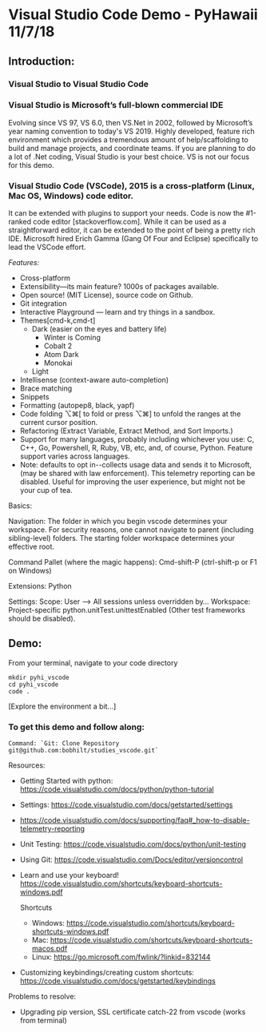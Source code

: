# Visual Studio Code Demo - PyHawaii 11/7/18
## Introduction:  
 
### Visual Studio to Visual Studio Code

### Visual Studio is Microsoft’s full-blown commercial IDE

Evolving since VS 97, VS 6.0, then VS.Net in 2002, followed by Microsoft’s year naming convention to today's VS 2019. Highly developed, feature rich environment which provides a tremendous amount of help/scaffolding to build and manage projects, and coordinate teams.  If you are planning to do a lot of .Net coding, Visual Studio is your best choice.  VS is not our focus for this demo.

### Visual Studio Code (VSCode), 2015 is a cross-platform (Linux, Mac OS, Windows) code editor.

It can be extended with plugins to support your needs.  Code is now the #1-ranked code editor [stackoverflow.com]. While it can be used as a straightforward editor, it can be extended to the point of being a pretty rich IDE.  Microsoft hired Erich Gamma (Gang Of Four and Eclipse) specifically to lead the VSCode effort.

*Features:*
* Cross-platform
* Extensibility—its main feature?  1000s of packages available.
* Open source! (MIT License), source code on Github.
* Git integration
* Interactive Playground — learn and try things in a sandbox.
* Themes[cmd-k,cmd-t]
    * Dark (easier on the eyes and battery life)
        * Winter is Coming
        * Cobalt 2
        * Atom Dark
        * Monokai
    * Light
* Intellisense (context-aware auto-completion)
* Brace matching
* Snippets
* Formatting (autopep8, black, yapf)
* Code folding  ⌥⌘[ to fold or press ⌥⌘] to unfold the ranges at the current cursor position. 
* Refactoring (Extract Variable, Extract Method, and Sort Imports.)
* Support for many languages, probably including whichever you use: C, C++, Go, Powershell, R, Ruby, VB, etc, and, of course, Python. Feature support varies across languages.
* Note: defaults to opt in--collects usage data and sends it to Microsoft, (may be shared with law enforcement).  This telemetry reporting can be disabled. Useful for improving the user experience, but might not be your cup of tea.

Basics:

Navigation: The folder in which you begin vscode determines your workspace.  For security reasons, one cannot navigate to parent (including sibling-level) folders. The starting folder workspace determines your effective root.

Command Pallet (where the magic happens): Cmd-shift-P  (ctrl-shift-p or F1 on Windows)

Extensions:
Python

Settings:
Scope:
User —> All sessions unless overridden by…
Workspace: Project-specific
    python.unitTest.unittestEnabled (Other test frameworks should be disabled).

## Demo:

From your terminal, navigate to your code directory

```
mkdir pyhi_vscode
cd pyhi_vscode
code .
```
[Explore the environment a bit...]

### To get this demo and follow along:

```
Command: `Git: Clone Repository git@github.com:bobhilt/studies_vscode.git`
```

Resources: 
* Getting Started with python: https://code.visualstudio.com/docs/python/python-tutorial
* Settings: https://code.visualstudio.com/docs/getstarted/settings
* https://code.visualstudio.com/docs/supporting/faq#_how-to-disable-telemetry-reporting
* Unit Testing: https://code.visualstudio.com/docs/python/unit-testing
* Using Git: https://code.visualstudio.com/Docs/editor/versioncontrol
* Learn and use your keyboard! https://code.visualstudio.com/shortcuts/keyboard-shortcuts-windows.pdf
    
    Shortcuts
    * Windows: https://code.visualstudio.com/shortcuts/keyboard-shortcuts-windows.pdf
    *  Mac: https://code.visualstudio.com/shortcuts/keyboard-shortcuts-macos.pdf
    * Linux: https://go.microsoft.com/fwlink/?linkid=832144

* Customizing keybindings/creating custom shortcuts: https://code.visualstudio.com/docs/getstarted/keybindings


Problems to resolve: 
* Upgrading pip version, SSL certificate catch-22 from vscode (works from terminal)